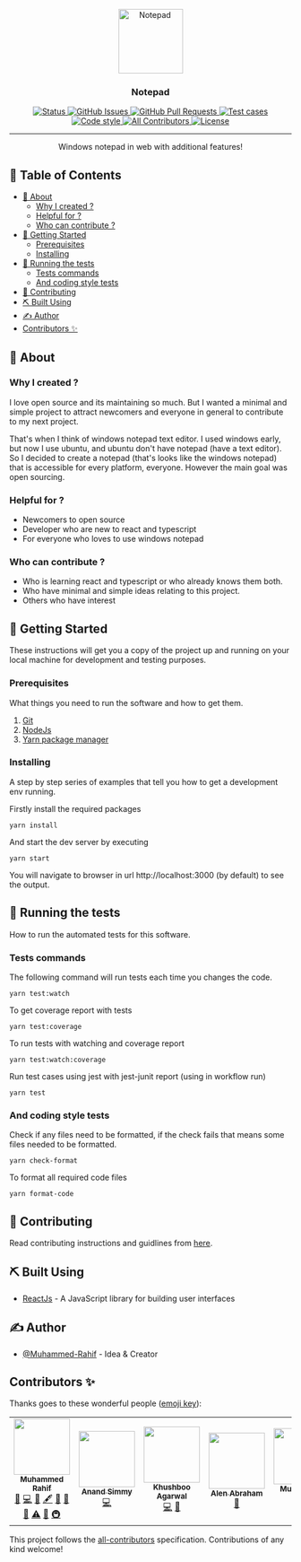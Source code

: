 <p align="center">
  <a href="https://rahif.me/Notepad" rel="noopener">
 <img width=115px height=115px src="public/assets/images/logo.png" alt="Notepad"></a>
</p>

<h3 align="center">Notepad</h3>

<div align="center">

<a href="https://rahif.me/Notepad">
<img src="https://img.shields.io/badge/status-active-success.svg" alt="Status">
</a>
<a href="https://github.com/Muhammed-Rahif/Notepad/issues">
<img src="https://img.shields.io/github/issues/Muhammed-Rahif/Notepad.svg" alt="GitHub Issues">
</a>
<a href="https://github.com/Muhammed-Rahif/Notepad/pulls">
<img src="https://img.shields.io/github/issues-pr/Muhammed-Rahif/Notepad.svg" alt="GitHub Pull Requests">
</a>
<a href="https://github.com/Muhammed-Rahif/Notepad/actions/workflows/tests.yml">
<img src="https://github.com/Muhammed-Rahif/Notepad/actions/workflows/tests.yml/badge.svg" alt="Test cases">
</a>
<a href="https://github.com/Muhammed-Rahif/Notepad/actions/workflows/code-styling.yml">
<img src="https://img.shields.io/badge/code_style-prettier-ff69b4.svg" alt="Code style">
</a>
<!-- prettier-ignore-start -->
<!-- ALL-CONTRIBUTORS-BADGE:START - Do not remove or modify this section -->
<a href="#contributors-">
<img src="https://img.shields.io/badge/all_contributors-6-orange.svg" alt="All Contributors">
</a>
<!-- ALL-CONTRIBUTORS-BADGE:END -->
<!-- prettier-ignore-end -->
<a href="/LICENSE">
<img src="https://img.shields.io/badge/license-MIT-blue.svg" alt="License">
</a>

</div>

---

<p align="center"> Windows notepad in web with additional features! 
    <br> 
</p>

<!-- prettier-ignore-start -->
<!-- START doctoc generated TOC please keep comment here to allow auto update -->
<!-- DON'T EDIT THIS SECTION, INSTEAD RE-RUN doctoc TO UPDATE -->
## 📝 Table of Contents

- [🧐 About](#-about)
  - [Why I created ?](#why-i-created-)
  - [Helpful for ?](#helpful-for-)
  - [Who can contribute ?](#who-can-contribute-)
- [🏁 Getting Started](#-getting-started)
  - [Prerequisites](#prerequisites)
  - [Installing](#installing)
- [🔧 Running the tests](#-running-the-tests)
  - [Tests commands](#tests-commands)
  - [And coding style tests](#and-coding-style-tests)
- [🚀 Contributing](#-contributing)
- [⛏️ Built Using](#-built-using)
- [✍️ Author](#-author)
- [Contributors ✨](#contributors-)

<!-- END doctoc generated TOC please keep comment here to allow auto update -->
<!-- prettier-ignore-end -->

## 🧐 About

### Why I created ?

I love open source and its maintaining so much. But I wanted a minimal and simple project to attract newcomers and everyone in general to contribute to my next project.

That's when I think of windows notepad text editor. I used windows early, but now I use ubuntu, and ubuntu don't have notepad (have a text editor). So I decided to create a notepad (that's looks like the windows notepad) that is accessible for every platform, everyone. However the main goal was open sourcing.

### Helpful for ?

- Newcomers to open source
- Developer who are new to react and typescript
- For everyone who loves to use windows notepad

### Who can contribute ?

- Who is learning react and typescript or who already knows them both.
- Who have minimal and simple ideas relating to this project.
- Others who have interest

## 🏁 Getting Started

These instructions will get you a copy of the project up and running on your local machine for development and testing purposes.

### Prerequisites

What things you need to run the software and how to get them.

1. [Git](https://git-scm.com/downloads)
2. [NodeJs](https://nodejs.org/en/download)
3. [Yarn package manager](https://yarnpkg.com/getting-started/install)

### Installing

A step by step series of examples that tell you how to get a development env running.

Firstly install the required packages

```
yarn install
```

And start the dev server by executing

```
yarn start
```

You will navigate to browser in url http://localhost:3000 (by default) to see the output.

## 🔧 Running the tests

How to run the automated tests for this software.

### Tests commands

The following command will run tests each time you changes the code.

```
yarn test:watch
```

To get coverage report with tests

```
yarn test:coverage
```

To run tests with watching and coverage report

```
yarn test:watch:coverage
```

Run test cases using jest with jest-junit report (using in workflow run)

```
yarn test
```

### And coding style tests

Check if any files need to be formatted, if the check fails that means some files needed to be formatted.

```
yarn check-format
```

To format all required code files

```
yarn format-code
```

## 🚀 Contributing

Read contributing instructions and guidlines from [here](/CONTRIBUTING.md).

## ⛏️ Built Using

- [ReactJs](https://reactjs.org/) - A JavaScript library for building user interfaces

## ✍️ Author

- [@Muhammed-Rahif](https://github.com/Muhammed-Rahif) - Idea & Creator

<!-- ## 🎉 Acknowledgements

- Hat tip to anyone whose code was used
- Inspiration
- References -->

## Contributors ✨

Thanks goes to these wonderful people ([emoji key](https://allcontributors.org/docs/en/emoji-key)):

<!-- ALL-CONTRIBUTORS-LIST:START - Do not remove or modify this section -->
<!-- prettier-ignore-start -->
<!-- markdownlint-disable -->
<table>
  <tr>
    <td align="center"><a href="http://rahif.me"><img src="https://avatars.githubusercontent.com/u/73386156?v=4?s=100" width="100px;" alt=""/><br /><sub><b>Muhammed Rahif</b></sub></a><br /><a href="https://github.com/Muhammed-Rahif/Notepad/issues?q=author%3AMuhammed-Rahif" title="Bug reports">🐛</a> <a href="https://github.com/Muhammed-Rahif/Notepad/commits?author=Muhammed-Rahif" title="Code">💻</a> <a href="https://github.com/Muhammed-Rahif/Notepad/commits?author=Muhammed-Rahif" title="Documentation">📖</a> <a href="#content-Muhammed-Rahif" title="Content">🖋</a> <a href="#design-Muhammed-Rahif" title="Design">🎨</a> <a href="#ideas-Muhammed-Rahif" title="Ideas, Planning, & Feedback">🤔</a> <a href="#maintenance-Muhammed-Rahif" title="Maintenance">🚧</a> <a href="https://github.com/Muhammed-Rahif/Notepad/commits?author=Muhammed-Rahif" title="Tests">⚠️</a> <a href="https://github.com/Muhammed-Rahif/Notepad/pulls?q=is%3Apr+reviewed-by%3AMuhammed-Rahif" title="Reviewed Pull Requests">👀</a> <a href="#infra-Muhammed-Rahif" title="Infrastructure (Hosting, Build-Tools, etc)">🚇</a></td>
    <td align="center"><a href="https://medium.com/@anandsimmy7"><img src="https://avatars.githubusercontent.com/u/22940059?v=4?s=100" width="100px;" alt=""/><br /><sub><b>Anand Simmy</b></sub></a><br /><a href="https://github.com/Muhammed-Rahif/Notepad/commits?author=anandsimmy" title="Code">💻</a></td>
    <td align="center"><a href="https://github.com/khushbooag4"><img src="https://avatars.githubusercontent.com/u/88361750?v=4?s=100" width="100px;" alt=""/><br /><sub><b>Khushboo Agarwal</b></sub></a><br /><a href="https://github.com/Muhammed-Rahif/Notepad/commits?author=khushbooag4" title="Code">💻</a> <a href="#ideas-khushbooag4" title="Ideas, Planning, & Feedback">🤔</a></td>
    <td align="center"><a href="https://github.com/abrahamalen"><img src="https://avatars.githubusercontent.com/u/53680255?v=4?s=100" width="100px;" alt=""/><br /><sub><b>Alen Abraham</b></sub></a><br /><a href="https://github.com/Muhammed-Rahif/Notepad/commits?author=abrahamalen" title="Documentation">📖</a></td>
    <td align="center"><a href="https://github.com/Muhammed-radin"><img src="https://avatars.githubusercontent.com/u/84174838?v=4?s=100" width="100px;" alt=""/><br /><sub><b>Muhammed radin</b></sub></a><br /><a href="https://github.com/Muhammed-Rahif/Notepad/commits?author=Muhammed-radin" title="Documentation">📖</a></td>
    <td align="center"><a href="https://github.com/Abhi-paul16"><img src="https://avatars.githubusercontent.com/u/68468264?v=4?s=100" width="100px;" alt=""/><br /><sub><b>Abhishek Pal</b></sub></a><br /><a href="https://github.com/Muhammed-Rahif/Notepad/commits?author=Abhi-paul16" title="Code">💻</a></td>
  </tr>
</table>

<!-- markdownlint-restore -->
<!-- prettier-ignore-end -->

<!-- ALL-CONTRIBUTORS-LIST:END -->

This project follows the [all-contributors](https://github.com/all-contributors/all-contributors) specification. Contributions of any kind welcome!
